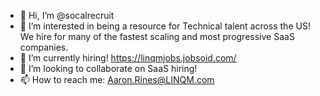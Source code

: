 - 👋 Hi, I’m @socalrecruit
- 👀 I’m interested in being a resource for Technical talent across the US! We hire for many of the fastest scaling and most progressive SaaS companies.
- 🌱 I’m currently hiring! https://linqmjobs.jobsoid.com/
- 💞️ I’m looking to collaborate on SaaS hiring! 
- 📫 How to reach me: Aaron.Rines@LINQM.com

<!---
socalrecruit/socalrecruit is a ✨ special ✨ repository because its `README.md` (this file) appears on your GitHub profile.
You can click the Preview link to take a look at your changes.
--->
